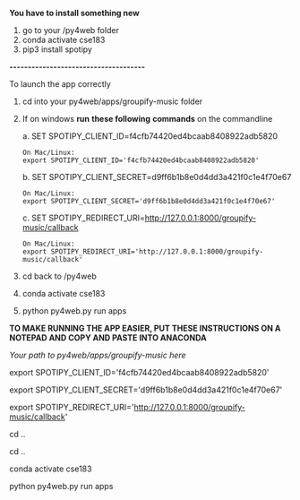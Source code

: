 **You have to install something new**
1. go to your /py4web folder
2. conda activate cse183
3. pip3 install spotipy 

**-------------------------------------**

To launch the app correctly 
1. cd into your py4web/apps/groupify-music folder
2. If on windows **run** **these following** **commands** on the commandline 

    a. SET SPOTIPY_CLIENT_ID=f4cfb74420ed4bcaab8408922adb5820 
    
       On Mac/Linux:
       export SPOTIPY_CLIENT_ID='f4cfb74420ed4bcaab8408922adb5820'
    
    b. SET SPOTIPY_CLIENT_SECRET=d9ff6b1b8e0d4dd3a421f0c1e4f70e67
    
       On Mac/Linux:
       export SPOTIPY_CLIENT_SECRET='d9ff6b1b8e0d4dd3a421f0c1e4f70e67'
       
    c. SET SPOTIPY_REDIRECT_URI=http://127.0.0.1:8000/groupify-music/callback
    
       On Mac/Linux:
       export SPOTIPY_REDIRECT_URI='http://127.0.0.1:8000/groupify-music/callback'
    
3. cd back to /py4web
4. conda activate cse183
5. python py4web.py run apps


**TO MAKE RUNNING THE APP EASIER, PUT THESE INSTRUCTIONS ON A NOTEPAD AND COPY AND PASTE INTO ANACONDA**

_Your path to py4web/apps/groupify-music here_

export SPOTIPY_CLIENT_ID='f4cfb74420ed4bcaab8408922adb5820'

export SPOTIPY_CLIENT_SECRET='d9ff6b1b8e0d4dd3a421f0c1e4f70e67'

export SPOTIPY_REDIRECT_URI='http://127.0.0.1:8000/groupify-music/callback'

cd ..

cd ..

conda activate cse183

python py4web.py run apps

